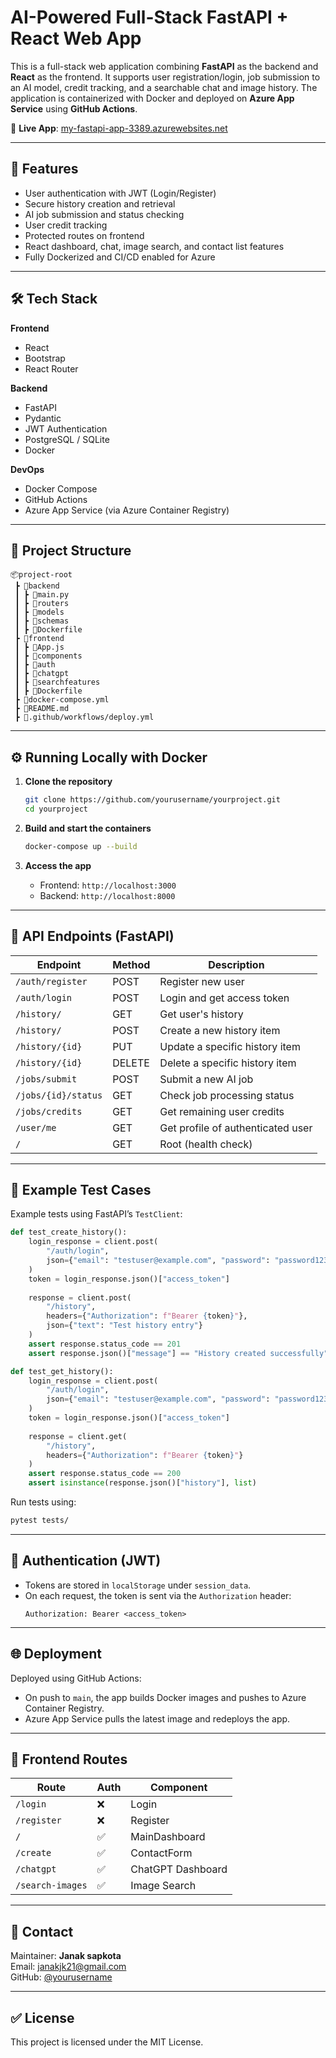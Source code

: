 # AI-Powered Full-Stack FastAPI + React Web App

This is a full-stack web application combining **FastAPI** as the backend and **React** as the frontend. It supports user registration/login, job submission to an AI model, credit tracking, and a searchable chat and image history. The application is containerized with Docker and deployed on **Azure App Service** using **GitHub Actions**.

🔗 **Live App**: [my-fastapi-app-3389.azurewebsites.net](https://my-fastapi-app-3389.azurewebsites.net)

---

## 🚀 Features

- User authentication with JWT (Login/Register)
- Secure history creation and retrieval
- AI job submission and status checking
- User credit tracking
- Protected routes on frontend
- React dashboard, chat, image search, and contact list features
- Fully Dockerized and CI/CD enabled for Azure

---

## 🛠 Tech Stack

**Frontend**
- React
- Bootstrap
- React Router

**Backend**
- FastAPI
- Pydantic
- JWT Authentication
- PostgreSQL / SQLite
- Docker

**DevOps**
- Docker Compose
- GitHub Actions
- Azure App Service (via Azure Container Registry)

---

## 🧱 Project Structure

```
📦project-root
 ┣ 📁backend
 ┃ ┣ 📄main.py
 ┃ ┣ 📁routers
 ┃ ┣ 📁models
 ┃ ┣ 📁schemas
 ┃ ┣ 📄Dockerfile
 ┣ 📁frontend
 ┃ ┣ 📄App.js
 ┃ ┣ 📁components
 ┃ ┣ 📁auth
 ┃ ┣ 📁chatgpt
 ┃ ┣ 📁searchfeatures
 ┃ ┣ 📄Dockerfile
 ┣ 📄docker-compose.yml
 ┣ 📄README.md
 ┣ 📄.github/workflows/deploy.yml
```

---

## ⚙️ Running Locally with Docker

1. **Clone the repository**
   ```bash
   git clone https://github.com/yourusername/yourproject.git
   cd yourproject
   ```

2. **Build and start the containers**
   ```bash
   docker-compose up --build
   ```

3. **Access the app**
   - Frontend: `http://localhost:3000`
   - Backend: `http://localhost:8000`

---

## 🧪 API Endpoints (FastAPI)

| Endpoint              | Method | Description                     |
|----------------------|--------|---------------------------------|
| `/auth/register`     | POST   | Register new user               |
| `/auth/login`        | POST   | Login and get access token      |
| `/history/`          | GET    | Get user's history              |
| `/history/`          | POST   | Create a new history item       |
| `/history/{id}`      | PUT    | Update a specific history item  |
| `/history/{id}`      | DELETE | Delete a specific history item  |
| `/jobs/submit`       | POST   | Submit a new AI job             |
| `/jobs/{id}/status`  | GET    | Check job processing status     |
| `/jobs/credits`      | GET    | Get remaining user credits      |
| `/user/me`           | GET    | Get profile of authenticated user |
| `/`                  | GET    | Root (health check)             |

---

## 🧪 Example Test Cases

Example tests using FastAPI’s `TestClient`:

```python
def test_create_history():
    login_response = client.post(
        "/auth/login",
        json={"email": "testuser@example.com", "password": "password123"}
    )
    token = login_response.json()["access_token"]
    
    response = client.post(
        "/history",
        headers={"Authorization": f"Bearer {token}"},
        json={"text": "Test history entry"}
    )
    assert response.status_code == 201
    assert response.json()["message"] == "History created successfully"

def test_get_history():
    login_response = client.post(
        "/auth/login",
        json={"email": "testuser@example.com", "password": "password123"}
    )
    token = login_response.json()["access_token"]
    
    response = client.get(
        "/history",
        headers={"Authorization": f"Bearer {token}"}
    )
    assert response.status_code == 200
    assert isinstance(response.json()["history"], list)
```

Run tests using:

```bash
pytest tests/
```

---

## 🔐 Authentication (JWT)

- Tokens are stored in `localStorage` under `session_data`.
- On each request, the token is sent via the `Authorization` header:
  ```
  Authorization: Bearer <access_token>
  ```

---

## 🌐 Deployment

Deployed using GitHub Actions:

- On push to `main`, the app builds Docker images and pushes to Azure Container Registry.
- Azure App Service pulls the latest image and redeploys the app.

---

## 📌 Frontend Routes

| Route            | Auth | Component         |
|------------------|------|-------------------|
| `/login`         | ❌   | Login             |
| `/register`      | ❌   | Register          |
| `/`              | ✅   | MainDashboard     |
| `/create`        | ✅   | ContactForm       |
| `/chatgpt`       | ✅   | ChatGPT Dashboard |
| `/search-images` | ✅   | Image Search      |

---

## 📧 Contact

Maintainer: **Janak sapkota**  
Email: janakjk21@gmail.com  
GitHub: [@yourusername](https://github.com/janakjk21)

---

## ✅ License

This project is licensed under the MIT License.

